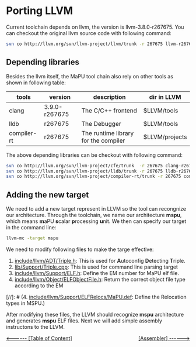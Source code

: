 # Porting LLVM 
Current toolchain depends on llvm, the version is llvm-3.8.0-r267675.
You can checkout the original llvm source code with following command:
```bash
svn co http://llvm.org/svn/llvm-project/llvm/trunk -r 267675 llvm-r267675
```
## Depending libraries
Besides the llvm itself, the MaPU tool chain also rely on other tools as shown in following table:

|   tools   |   version    | description                        | dir in LLVM |
|-----------|--------------|----------------------------------- |-------------|
|  clang    |3.9.0-r267675 |The C/C++ frontend                  |$LLVM/tools  |
|  lldb     |      r267675 |The Debugger                        |$LLVM/tools  |
|compiler-rt|      r267675 |The runtime library for the compiler|$LLVM/projects |

The above depending libraries can be checkout with following command:
```bash
svn co http://llvm.org/svn/llvm-project/cfe/trunk  -r 267675 clang-r267675
svn co http://llvm.org/svn/llvm-project/lldb/trunk -r 267675 lldb-r267675
svn co http://llvm.org/svn/llvm-project/compiler-rt/trunk -r 267675 compiler-rt-r267675
```
## Adding the new target
We need to add a new target represent in LLVM so the tool can recongnize our architecture. 
Through the toolchain, we name our architecture **mspu**, which means **m**aPU **s**calar **p**rocessing **u**nit.
We then can specify our target in the command line:
```bash
llvm-mc -target mspu
```
We need to modify following files to make the targe effective:
1. [include/llvm/ADT/Triple.h](../DIFF/LLVM/include--llvm--ADT--Triple.md): This is used for **A**utoconfig **D**etecting **T**riple. 
2. [lib/Support/Triple.cpp](../DIFF/LLVM/lib--Support--Triple.md): This is used for command line parsing target
3. [include/llvm/Support/ELF.h](../DIFF/LLVM/include--llvm--Support--ELF.md): Define the EM number for MaPU elf file.
4. [include/llvm/Object/ELFObjectFile.h](../DIFF/LLVM/include--llvm--Object--ELFObjectFile.md): Return the correct object file type according to the EM

[//]: # (4. [include/llvm/Support/ELFRelocs/MaPU.def](../DIFF/LLVM/include--llvm-Support--ELFRelocs--MaPU.md): Define the Relocation types in MSPU.)

After modifying these files, the LLVM should recognize **mspu** architecture and generates **mspu** ELF files. 
Next we will add simple assembly instructons to the LLVM.

[\<------ \[Table of Content\]]({{site.url}}/index) <span style="float:right">  [\[Assembler\] ------>](Assembler)  </span>
